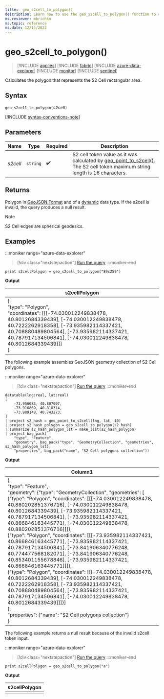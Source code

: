 ```yaml
---
title:  geo_s2cell_to_polygon()
description: Learn how to use the geo_s2cell_to_polygon() function to calculate the polygon that represents the S2 Cell rectangular area.
ms.reviewer: mbrichko
ms.topic: reference
ms.date: 12/14/2022
---
```

# geo_s2cell_to_polygon()

> [!INCLUDE [applies](../includes/applies-to-version/applies.md)] [!INCLUDE [fabric](../includes/applies-to-version/fabric.md)] [!INCLUDE [azure-data-explorer](../includes/applies-to-version/azure-data-explorer.md)] [!INCLUDE [monitor](../includes/applies-to-version/monitor.md)] [!INCLUDE [sentinel](../includes/applies-to-version/sentinel.md)]

Calculates the polygon that represents the S2 Cell rectangular area.

## Syntax

`geo_s2cell_to_polygon(`*s2cell*`)`

[!INCLUDE [syntax-conventions-note](../includes/syntax-conventions-note.md)]

## Parameters

|Name|Type|Required|Description|
|--|--|--|--|
| *s2cell* | `string` |  :heavy_check_mark: | S2 cell token value as it was calculated by [geo_point_to_s2cell()](geo-point-to-s2cell-function.md). The S2 cell token maximum string length is 16 characters.|

## Returns

Polygon in [GeoJSON Format](https://tools.ietf.org/html/rfc7946) and of a [dynamic](scalar-data-types/dynamic.md) data type. If the s2cell is invalid, the query produces a null result.

> [!NOTE]
> S2 Cell edges are spherical geodesics.

## Examples

:::moniker range="azure-data-explorer"
> [!div class="nextstepaction"]
> <a href="https://dataexplorer.azure.com/clusters/help/databases/Samples?query=H4sIAAAAAAAAAysoyswrUSg2Sk7NyQnIz6lMz89TsFVIT82Ph4jFl+THF0DENZQsLJONTC2VNAF6g4+NNQAAAA==" target="_blank">Run the query</a>
:::moniker-end

```kusto
print s2cellPolygon = geo_s2cell_to_polygon("89c259")
```

**Output**

|s2cellPolygon|
|---|
|{<br>"type": "Polygon",<br>"coordinates": [[[-74.030012249838478, 40.8012684339439], [-74.030012249838478, 40.7222262918358], [-73.935982114337421, 40.708880489804564], [-73.935982114337421, 40.787917134506841], [-74.030012249838478, 40.8012684339439]]]<br>}|

The following example assembles GeoJSON geometry collection of S2 Cell polygons.

:::moniker range="azure-data-explorer"
> [!div class="nextstepaction"]
> <a href="https://dataexplorer.azure.com/clusters/help/databases/Samples?query=H4sIAAAAAAAAA22QTW6DMBCF95xixAokN+KvYCplFSk9QJdVZTl0RGgMRrazoOrhO4AVorT2xp4335tnf0pH+6QwUkP7YlAqBkq65RQH7wHQeqryXf1cljxnUCQ7nlR1UrFNSkte1quU8jwt7iRepwVfpKrIsypnwUfwA6PRX9g4sJk4S3uGPbSoxai7wQmnhc0aVGoOtGRhkCbxX4r61dTqwdMrNOO+Hvm+GbXXvpem+8ZHWCjryKCXFxSqsy560O/nnmQrRtlcouV5oZtGDBmER5Tuaui4lilLj85MJN2AW++rFw9aKbLs9DBXPdKhpds/AWNvTUFGNG7t28wH2S/mbxkc6AvAkxaabUoc/wKv/5OK6QEAAA==" target="_blank">Run the query</a>
:::moniker-end

```kusto
datatable(lng:real, lat:real)
[
    -73.956683, 40.807907,
    -73.916869, 40.818314,
    -73.989148, 40.743273,
]
| project s2_hash = geo_point_to_s2cell(lng, lat, 10)
| project s2_hash_polygon = geo_s2cell_to_polygon(s2_hash)
| summarize s2_hash_polygon_lst = make_list(s2_hash_polygon)
| project bag_pack(
    "type", "Feature",
    "geometry", bag_pack("type", "GeometryCollection", "geometries", s2_hash_polygon_lst),
    "properties", bag_pack("name", "S2 Cell polygons collection"))
```

**Output**

|Column1|
|---|
|{<br>"type": "Feature",<br>"geometry": {"type": "GeometryCollection", "geometries": [<br>{"type": "Polygon", "coordinates": [[[-74.030012249838478, 40.880202851376716], [-74.030012249838478, 40.8012684339439], [-73.935982114337421, 40.787917134506841], [-73.935982114337421, 40.866846163445771], [-74.030012249838478, 40.880202851376716]]]},<br>{"type": "Polygon", "coordinates": [[[-73.935982114337421, 40.866846163445771], [-73.935982114337421, 40.787917134506841], [-73.841906340776248, 40.774477568182071], [-73.841906340776248, 40.853401155678846], [-73.935982114337421, 40.866846163445771]]]},<br>{"type": "Polygon", "coordinates": [[[-74.030012249838478, 40.8012684339439], [-74.030012249838478, 40.7222262918358], [-73.935982114337421, 40.708880489804564], [-73.935982114337421, 40.787917134506841], [-74.030012249838478, 40.8012684339439]]]}]<br>},<br> "properties": {"name": "S2 Cell polygons collection"}<br>}|

The following example returns a null result because of the invalid s2cell token input.

:::moniker range="azure-data-explorer"
> [!div class="nextstepaction"]
> <a href="https://dataexplorer.azure.com/clusters/help/databases/Samples?query=H4sIAAAAAAAAAysoyswrUSg2Sk7NyQnIz6lMz89TsFVIT82Ph4jFl+THF0DENZQSlTQByV78WTAAAAA=" target="_blank">Run the query</a>
:::moniker-end

```kusto
print s2cellPolygon = geo_s2cell_to_polygon("a")
```

**Output**

|s2cellPolygon|
|---|
||
